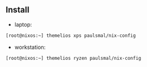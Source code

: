 
## Install
- laptop:
```bash
[root@nixos:~] themelios xps paulsmal/nix-config
```

- workstation:
```bash
[root@nixos:~] themelios ryzen paulsmal/nix-config
```

